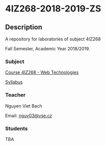 # 4IZ268-2018-2019-ZS



## Description
A repository for laboratories of subject 4IZ268

Fall Semester, Academic Year 2018/2019. 



### Subject
[Course 4IZ268 - Web Technologies](https://insis.vse.cz/auth/katalog/syllabus.pl?odkud=;zobrazit_sklad=0;zobrazit_obdobi=0;obdobi=;predmet=136513;typ=1;jazyk=3;vystup=1;lang=en) 

[Syllabus](https://github.com/nvbach91/4IZ268-2018-2019-ZS/blob/master/course-syllabus.pdf) 



### Teacher
Nguyen Viet Bach 

Email: [nguv03@vse.cz](mailto:nguv03@vse.cz) 



### Students
TBA